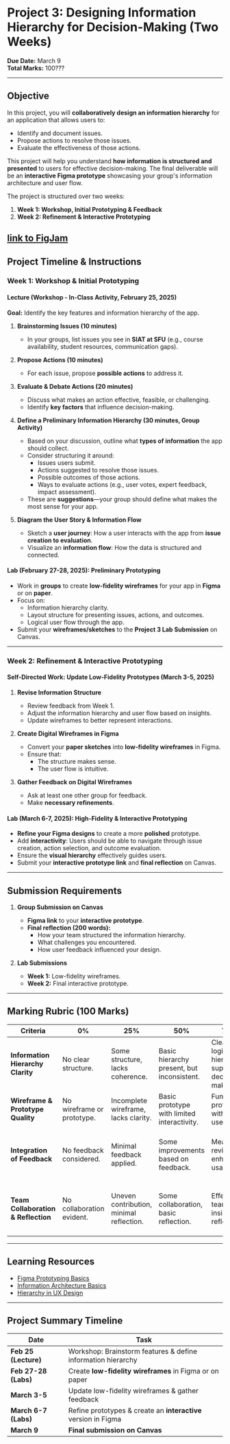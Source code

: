 # **Project 3: Designing Information Hierarchy for Decision-Making (Two Weeks)**  

**Due Date:** March 9  
**Total Marks:** 100???  

---

## **Objective**  

In this project, you will **collaboratively design an information hierarchy** for an application that allows users to:  

- Identify and document issues.  
- Propose actions to resolve those issues.  
- Evaluate the effectiveness of those actions.  

This project will help you understand **how information is structured and presented** to users for effective decision-making. The final deliverable will be an **interactive Figma prototype** showcasing your group's information architecture and user flow.  

The project is structured over two weeks:  
1. **Week 1: Workshop, Initial Prototyping & Feedback**  
2. **Week 2: Refinement & Interactive Prototyping**  

[link to FigJam](https://www.figma.com/board/UFpqyiywrBZaKs0TtXJ994/P3-workshop?node-id=0-1&t=8b1K1PrjuXsLNDU6-1)
---

## **Project Timeline & Instructions**  

### **Week 1: Workshop & Initial Prototyping**  

#### **Lecture (Workshop - In-Class Activity, February 25, 2025)**  

**Goal:** Identify the key features and information hierarchy of the app.  

1. **Brainstorming Issues (10 minutes)**  
   - In your groups, list issues you see in **SIAT at SFU** (e.g., course availability, student resources, communication gaps).  

2. **Propose Actions (10 minutes)**  
   - For each issue, propose **possible actions** to address it.  

3. **Evaluate & Debate Actions (20 minutes)**  
   - Discuss what makes an action effective, feasible, or challenging.  
   - Identify **key factors** that influence decision-making.  

4. **Define a Preliminary Information Hierarchy (30 minutes, Group Activity)**  
   - Based on your discussion, outline what **types of information** the app should collect.  
   - Consider structuring it around:  
     - Issues users submit.  
     - Actions suggested to resolve those issues.  
     - Possible outcomes of those actions.  
     - Ways to evaluate actions (e.g., user votes, expert feedback, impact assessment).  
   - These are **suggestions**—your group should define what makes the most sense for your app.  

5. **Diagram the User Story & Information Flow**  
   - Sketch a **user journey**: How a user interacts with the app from **issue creation to evaluation**.  
   - Visualize an **information flow**: How the data is structured and connected.  

#### **Lab (February 27-28, 2025): Preliminary Prototyping**  

- Work in **groups** to create **low-fidelity wireframes** for your app in **Figma** or on **paper**.  
- Focus on:  
  - Information hierarchy clarity.  
  - Layout structure for presenting issues, actions, and outcomes.  
  - Logical user flow through the app.  
- Submit your **wireframes/sketches** to the **Project 3 Lab Submission** on Canvas.  

---

### **Week 2: Refinement & Interactive Prototyping**  

#### **Self-Directed Work: Update Low-Fidelity Prototypes (March 3-5, 2025)**  

1. **Revise Information Structure**  
   - Review feedback from Week 1.  
   - Adjust the information hierarchy and user flow based on insights.  
   - Update wireframes to better represent interactions.  

2. **Create Digital Wireframes in Figma**  
   - Convert your **paper sketches** into **low-fidelity wireframes** in Figma.  
   - Ensure that:  
     - The structure makes sense.  
     - The user flow is intuitive.  

3. **Gather Feedback on Digital Wireframes**  
   - Ask at least one other group for feedback.  
   - Make **necessary refinements**.  

#### **Lab (March 6-7, 2025): High-Fidelity & Interactive Prototyping**  

- **Refine your Figma designs** to create a more **polished** prototype.  
- Add **interactivity**: Users should be able to navigate through issue creation, action selection, and outcome evaluation.  
- Ensure the **visual hierarchy** effectively guides users.  
- Submit your **interactive prototype link** and **final reflection** on Canvas.  

---

## **Submission Requirements**  

1. **Group Submission on Canvas**  
   - **Figma link** to your **interactive prototype**.  
   - **Final reflection (200 words):**  
     - How your team structured the information hierarchy.  
     - What challenges you encountered.  
     - How user feedback influenced your design.  

2. **Lab Submissions**  
   - **Week 1:** Low-fidelity wireframes.  
   - **Week 2:** Final interactive prototype.  

---

## **Marking Rubric (100 Marks)**  

| **Criteria**                        | **0%** | **25%** | **50%** | **75%** | **100%** | **Marks** |
|-------------------------------------|--------|---------|---------|---------|---------|-----------|
| **Information Hierarchy Clarity**   | No clear structure. | Some structure, lacks coherence. | Basic hierarchy present, but inconsistent. | Clear and logical hierarchy supporting decision-making. | Strong, intuitive hierarchy improving user interaction. | 30 |
| **Wireframe & Prototype Quality**  | No wireframe or prototype. | Incomplete wireframe, lacks clarity. | Basic prototype with limited interactivity. | Functional prototype with clear user flow. | Polished, professional interactive prototype. | 30 |
| **Integration of Feedback**         | No feedback considered. | Minimal feedback applied. | Some improvements based on feedback. | Meaningful revisions enhancing usability. | Excellent integration of feedback leading to a high-quality prototype. | 20 |
| **Team Collaboration & Reflection** | No collaboration evident. | Uneven contribution, minimal reflection. | Some collaboration, basic reflection. | Effective teamwork, insightful reflection. | Strong collaboration, deep reflection on challenges and learning. | 20 |

---

## **Learning Resources**  

- [Figma Prototyping Basics](https://help.figma.com/hc/en-us/articles/360039816774-Create-interactive-prototypes)  
- [Information Architecture Basics](https://www.interaction-design.org/literature/topics/information-architecture)  
- [Hierarchy in UX Design](https://uxdesign.cc/the-role-of-hierarchy-in-ui-design-cc0f1e0d8d28)  

---

## **Project Summary Timeline**  

| **Date**        | **Task** |
|----------------|----------|
| **Feb 25 (Lecture)** | Workshop: Brainstorm features & define information hierarchy |
| **Feb 27-28 (Labs)** | Create **low-fidelity wireframes** in Figma or on paper |
| **March 3-5** | Update low-fidelity wireframes & gather feedback |
| **March 6-7 (Labs)** | Refine prototypes & create an **interactive** version in Figma |
| **March 9** | **Final submission on Canvas** |
